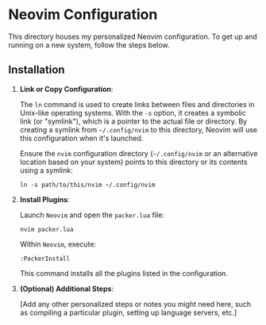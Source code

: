 # Neovim Configuration

This directory houses my personalized Neovim configuration. To get up and running on a new system, follow the steps below.

## Installation

1. **Link or Copy Configuration**:

   The `ln` command is used to create links between files and directories in Unix-like operating systems. With the `-s` option, it creates a symbolic link (or "symlink"), which is a pointer to the actual file or directory. By creating a symlink from `~/.config/nvim` to this directory, Neovim will use this configuration when it's launched.

   Ensure the `nvim` configuration directory (`~/.config/nvim` or an alternative location based on your system) points to this directory or its contents using a symlink:

   ```
   ln -s path/to/this/nvim ~/.config/nvim
   ```

2. **Install Plugins**:

   Launch `Neovim` and open the `packer.lua` file:

   ```
   nvim packer.lua
   ```

   Within `Neovim`, execute:

   ```
   :PackerInstall
   ```

   This command installs all the plugins listed in the configuration.

3. **(Optional) Additional Steps**:

   [Add any other personalized steps or notes you might need here, such as compiling a particular plugin, setting up language servers, etc.]

